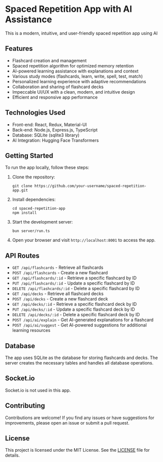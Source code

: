 
# Spaced Repetition App with AI Assistance

This is a modern, intuitive, and user-friendly spaced repetition app using AI 

## Features

- Flashcard creation and management
- Spaced repetition algorithm for optimized memory retention
- AI-powered learning assistance with explanations and context
- Various study modes (flashcards, learn, write, spell, test, match)
- Personalized learning experience with adaptive recommendations
- Collaboration and sharing of flashcard decks
- Impeccable UI/UX with a clean, modern, and intuitive design
- Efficient and responsive app performance

## Technologies Used

- Front-end: React, Redux, Material-UI
- Back-end: Node.js, Express.js, TypeScript
- Database: SQLite (sqlite3 library)
- AI Integration: Hugging Face Transformers

## Getting Started

To run the app locally, follow these steps:

1. Clone the repository:
   ```
   git clone https://github.com/your-username/spaced-repetition-app.git
   ```

2. Install dependencies:
   ```
   cd spaced-repetition-app
   npm install
   ```

3. Start the development server:
   ```
   bun server/run.ts
   ```

4. Open your browser and visit `http://localhost:8001` to access the app.

## API Routes

- `GET /api/flashcards` - Retrieve all flashcards
- `POST /api/flashcards` - Create a new flashcard
- `GET /api/flashcards/:id` - Retrieve a specific flashcard by ID
- `PUT /api/flashcards/:id` - Update a specific flashcard by ID
- `DELETE /api/flashcards/:id` - Delete a specific flashcard by ID
- `GET /api/decks` - Retrieve all flashcard decks
- `POST /api/decks` - Create a new flashcard deck
- `GET /api/decks/:id` - Retrieve a specific flashcard deck by ID
- `PUT /api/decks/:id` - Update a specific flashcard deck by ID
- `DELETE /api/decks/:id` - Delete a specific flashcard deck by ID
- `POST /api/ai/explain` - Get AI-generated explanations for a flashcard
- `POST /api/ai/suggest` - Get AI-powered suggestions for additional learning resources

## Database

The app uses SQLite as the database for storing flashcards and decks. The server creates the necessary tables and handles all database operations.

## Socket.io

Socket.io is not used in this app.

## Contributing

Contributions are welcome! If you find any issues or have suggestions for improvements, please open an issue or submit a pull request.

## License

This project is licensed under the MIT License. See the [LICENSE](LICENSE) file for details.

